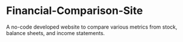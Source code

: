 # Financial-Comparison-Site
A no-code developed website to compare various metrics from stock, balance sheets, and income statements. 
